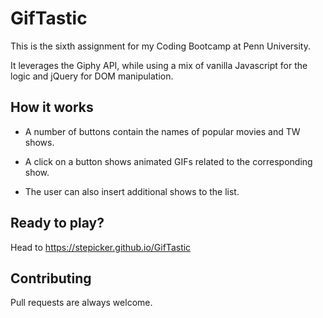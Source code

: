 # GifTastic

This is the sixth assignment for my Coding Bootcamp at Penn University.

It leverages the Giphy API, while using a mix of vanilla Javascript for the logic and jQuery for DOM manipulation.


## How it works

- A number of buttons contain the names of popular movies and TW shows.

- A click on a button shows animated GIFs related to the corresponding show.

- The user can also insert additional shows to the list.


## Ready to play?

Head to https://stepicker.github.io/GifTastic


## Contributing

Pull requests are always welcome.
